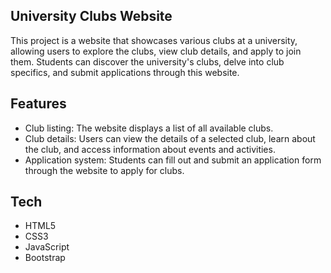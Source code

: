 
## University Clubs Website


This project is a website that showcases various clubs at a university, allowing users to explore the clubs, view club details, and apply to join them. Students can discover the university's clubs, delve into club specifics, and submit applications through this website.

## Features



-  Club listing: The website displays a list of all available clubs.
-  Club details: Users can view the details of a selected club, learn about the club, and access information about events and activities.
- Application system: Students can fill out and submit an application form through the website to apply for clubs.
## Tech



- HTML5
- CSS3
- JavaScript
- Bootstrap

        
